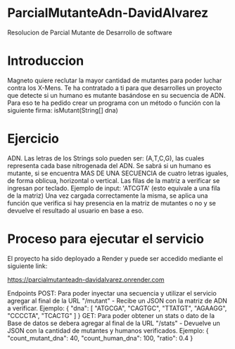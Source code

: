 # ParcialMutanteAdn-DavidAlvarez
Resolucion de Parcial Mutante de Desarrollo de software 
# Introduccion
Magneto quiere reclutar la mayor cantidad de mutantes para poder luchar contra los X-Mens.
Te ha contratado a ti para que desarrolles un proyecto que detecte si un humano es mutante basándose en su secuencia de ADN.
Para eso te ha pedido crear un programa con un método o función con la siguiente firma:
isMutant(String[] dna)
# Ejercicio
ADN. Las letras de los Strings solo pueden ser: (A,T,C,G), las cuales representa cada base nitrogenada del ADN.
Se sabrá si un humano es mutante, si se encuentra MAS DE UNA SECUENCIA de cuatro letras iguales, de forma oblicua, horizontal o vertical.
Las filas de la matriz a verificar se ingresan por teclado.
Ejemplo de input: 'ATCGTA' (esto equivale a una fila de la matriz)
Una vez cargada correctamente la misma, se aplica una función que verifica si hay presencia en la matriz de mutantes o no y se devuelve el resultado al usuario en base a eso.
# Proceso para ejecutar el servicio
El proyecto ha sido deployado a Render y puede ser accedido mediante el siguiente link:

https://parcialmutanteadn-davidalvarez.onrender.com

Endpoints
POST: Para poder inyectar una secuencia y utilizar el servicio agregar al final de la URL "/mutant" - Recibe un JSON con la matriz de ADN a verificar.
Ejemplo:
{
    "dna": [
        "ATGCGA",
        "CAGTGC",
        "TTATGT",
        "AGAAGG",
        "CCCCTA",
        "TCACTG"
    ]
}
GET: Para poder obtener un stats o dato de la Base de datos se debera agregar al final de la URL "/stats" - Devuelve un JSON con la cantidad de mutantes y humanos verificados. 
Ejemplo:
{
    "count_mutant_dna": 40,
    "count_human_dna": 100,
    "ratio": 0.4
}

